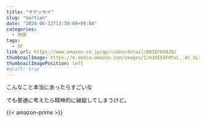 ```yaml
---
title: "オデッセイ"
slug: "martian"
date: "2024-06-12T13:30:09+09:00"
categories:
  - 映画
tags:
  - SF
link_url: https://www.amazon.co.jp/gp/video/detail/B01EFKU8J8/
thumbnailImage: https://m.media-amazon.com/images/I/A1KEEAFHtvL._AC_UL320_.jpg
thumbnailImagePosition: left
#draft: true
---
```

こんなこと本当にあったらすごいな
<!--more-->
でも普通に考えたら精神的に破綻してしまうけど。

{{< amazon-prime >}}
